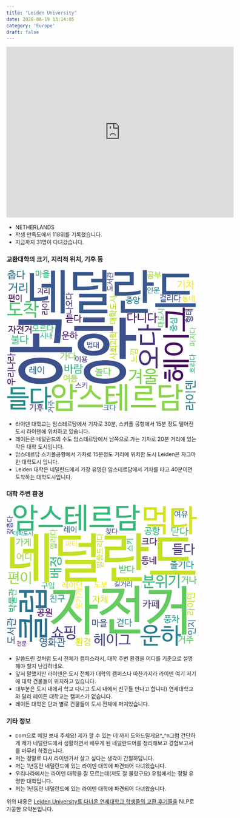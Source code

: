 ```yaml
---
title: "Leiden University"
date: 2020-08-19 13:14:05
category: 'Europe'
draft: false
---
```


<iframe
width="600"
height="450"
frameborder="0" style="border:0"
src="https://www.google.com/maps/embed/v1/place?key=AIzaSyC9e1AME-pVmWC4hBpFdu5S4dKzyepa3HQ&q=Leiden+University&center=52.1571485,4.4852089999999984&zoom=14" allowfullscreen>
</iframe>

* NETHERLANDS
* 학생 만족도에서 118위를 기록했습니다.
* 지금까지 31명이 다녀갔습니다. 

### 교환대학의 크기, 지리적 위치, 기후 등

![gen_info-WordCloud](../univ_wordclouds_okt/gen_info/NL000004_gen_info_okt.png)

* 라이덴 대학교는 암스테르담에서 기차로 30분, 스키폴 공항에서 15분 정도 떨어진 도시 라이덴에 위치하고 있습니다.
* 레이든은 네덜란드의 수도 암스테르담에서 남쪽으로 가는 기차로 20분 거리에 있는 작은 대학 도시입니다.
* 암스테르담 스키폴공항에서 기차로 15분정도 거리에 위치한 도시 Leiden은 자그마한 대학도시 입니다.
* Leiden 대학은 네덜란드에서 가장 유명한 암스테르담에서 기차를 타고 40분이면 도착하는 대학도시입니다.


### 대학 주변 환경

![env_info-WordCloud](../univ_wordclouds_okt/env_info/NL000004_env_info_okt.png)

* 말씀드린 것처럼 도시 전체가 캠퍼스라서, 대학 주변 환경을 어디를 기준으로 설명해야 할지 난감하네요.
* 앞서 말했지만 라이덴은 도시 전체가 대학의 캠퍼스나 마찬가지라 라이덴 여기 저기에 대학 건물들이 위치하고 있습니다.
* 대부분은 도시 내에서 학교 다니고 도시 내에서 친구들 만나고 합니다) 연세대학교와 달리 레이든 대학교는 캠퍼스가 없습니다.
* 레이든 대학은 단과 별로 건물들이 도시 전체에 퍼져있습니다.


### 기타 정보

* com으로 메일 보내 주세요! 제가 할 수 있는 데 까지 도와드릴게요^_^n그럼 간단하게 제가 네덜란드에서 생활하면서 배우게 된 네덜란드어를 정리해보고 경험보고서를 마무리 하겠습니다.
* 저는 정말로 다시 라이덴가서 살고 싶다는 생각이 간절하답니다.
* 저는 1년동안 네덜란드에 있는 라이덴 대학에 파견되어 다녀왔습니다.
* 우리나라에서는 라이덴 대학을 잘 모르는데(저도 잘 몰랐구요) 유럽에서는 정말 유명한 대학입니다.
* 저는 1년동안 네덜란드에 있는 라이덴 대학에 파견되어 다녀왔습니다.


위의 내용은 [Leiden University를 다녀온 연세대학교 학생들의 교환 후기들을](http://oia.yonsei.ac.kr/partner/expReport.asp?ucode=NL000004&bgbn=A) NLP로 가공한 요약본입니다. 
